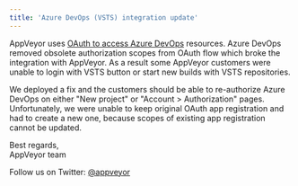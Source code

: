 ```yaml
---
title: 'Azure DevOps (VSTS) integration update'
---
```


AppVeyor uses [OAuth to access Azure DevOps](https://docs.microsoft.com/en-us/azure/devops/integrate/get-started/authentication/oauth?view=azure-devops) resources.
Azure DevOps removed obsolete authorization scopes from OAuth flow which broke the integration with AppVeyor. As a result some AppVeyor customers were unable to login with VSTS button or start new builds with VSTS repositories.

We deployed a fix and the customers should be able to re-authorize Azure DevOps on either "New project" or "Account > Authorization" pages. Unfortunately, we were unable to keep original OAuth app registration and had to create a new one, because scopes of existing app registration cannot be updated.

Best regards,<br>
AppVeyor team

Follow us on Twitter: [@appveyor](https://twitter.com/appveyor)